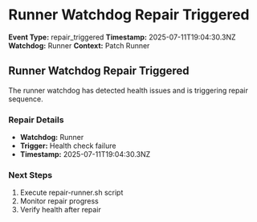 # Runner Watchdog Repair Triggered

**Event Type:** repair_triggered
**Timestamp:** 2025-07-11T19:04:30.3NZ
**Watchdog:** Runner
**Context:** Patch Runner


## Runner Watchdog Repair Triggered

The runner watchdog has detected health issues and is triggering repair sequence.

### Repair Details
- **Watchdog:** Runner
- **Trigger:** Health check failure
- **Timestamp:** 2025-07-11T19:04:30.3NZ

### Next Steps
1. Execute repair-runner.sh script
2. Monitor repair progress
3. Verify health after repair


